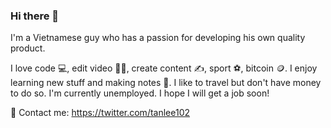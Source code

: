 ### Hi there 👋

I'm a Vietnamese guy who has a passion for developing his own quality product.

I love code 💻, edit video 🧑‍💻, create content ✍️, sport ⚽, bitcoin 🪙.
I enjoy learning new stuff and making notes 📄.
I like to travel but don't have money to do so.
I'm currently unemployed. I hope I will get a job soon!

📧 Contact me: https://twitter.com/tanlee102
